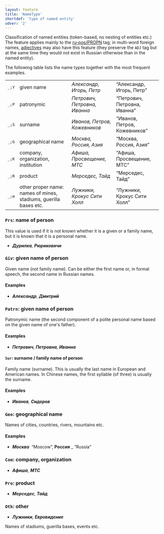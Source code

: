 ```yaml
---
layout: feature
title: 'NameType'
shortdef: 'type of named entity'
udver: '2'
---
```


Classification of named entities (token-based, no nesting of entities etc.)
The feature applies mainly to the [ru-pos/PROPN]() tag;
in multi-word foreign names, [adjectives](ru-pos/ADJ) may also have this feature
(they preserve the `ADJ` tag but at the same time they would not exist in Russian
otherwise than in the named entity).

The following table lists the name types together with the most frequent examples.

<table>
<tr><td><tt>_;Y</tt></td><td>given name</td><td><em>Александр, Игорь, Петр</em></td><td>“Александр, Игорь, Петр”</td></tr>
<tr><td><tt>_;P</tt></td><td>patronymic</td><td><em>Петрович, Петровна, Иванна</em></td><td>“Петрович, Петровна, Иванна”</td></tr>
<tr><td><tt>_;S</tt></td><td>surname</td><td><em>Иванов, Петров, Кожевников</em></td><td>“Иванов, Петров, Кожевников”</td></tr>
<tr><td><tt>_;G</tt></td><td>geographical name</td><td><em>Москва, Россия, Азия</em></td><td>“Москва, Россия, Азия”</td></tr>
<tr><td><tt>_;K</tt></td><td>company, organization, institution</td><td><em>Афиша, Просвещение, МТС</em></td><td>“Афиша, Просвещение, МТС”</td></tr>
<tr><td><tt>_;R</tt></td><td>product</td><td><em>Мерседес, Тайд</em></td><td>“Мерседес, Тайд”</td></tr>
<tr><td><tt>_;m</tt></td><td>other proper name: names of mines, stadiums, guerilla bases etc.</td><td><em>Лужники, Крокус Сити Холл</em></td><td>“Лужники, Крокус Сити Холл”</td></tr>
</table>

### <a name="Prs">`Prs`</a>: name of person

This value is used if it is not known whether it is a given or a family name, but it is known that it is a personal name.

* _<b>Дурилка</b>, <b>Рюриковичи</b>_

### <a name="Giv">`Giv`</a>: given name of person

Given name (not family name). Can be either the first name or, in formal speech, the second name in Russian names.

#### Examples

* _<b>Александр</b>, <b>Дмитрий</b>_

### <a name="Patrn">`Patrn`</a>: given name of person

Patronymic name (the second component of a polite personal name based on the given name of one's father).

#### Examples

* _<b>Петрович</b>, <b>Петровна</b>, <b>Иванна</b>_

#### <a name="Sur">`Sur`</a>: surname / family name of person

Family name (surname). This is usually the last name in European and American names. In Chinese names, the first syllable (of three) is usually the surname.

#### Examples

* _<b>Иванов</b>, <b>Сидоров</b>_

### <a name="Geo">`Geo`</a>: geographical name

Names of cities, countries, rivers, mountains etc.

#### Examples

* _<b>Москва</b>&nbsp;_ “Moscow”, <b>Россия</b>&nbsp;_ “Russia”

### <a name="Com">`Com`</a>: company, organization

* _<b>Афиша</b>, <b>МТС</b>_

### <a name="Pro">`Pro`</a>: product

* _<b>Мерседес</b>, <b>Тайд</b>_

### <a name="Oth">`Oth`</a>: other

* _<b>Лужники</b>, <b>Евровидение</b>_

Names of stadiums, guerilla bases, events etc.
<!-- Interlanguage links updated Čt lis 12 09:43:03 CET 2020 -->
